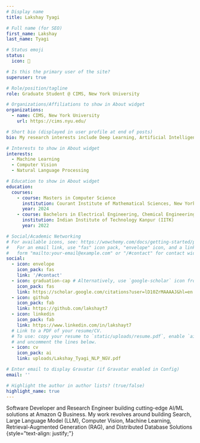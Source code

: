```yaml
---
# Display name
title: Lakshay Tyagi

# Full name (for SEO)
first_name: Lakshay
last_name: Tyagi

# Status emoji
status:
  icon: 🚀

# Is this the primary user of the site?
superuser: true

# Role/position/tagline
role: Graduate Student @ CIMS, New York University

# Organizations/Affiliations to show in About widget
organizations:
  - name: CIMS, New York University
    url: https://cims.nyu.edu/

# Short bio (displayed in user profile at end of posts)
bio: My research interests include Deep Learning, Artificial Intelligence and their applications to Natural Language Processing, Computer Vision, and Healthcare.

# Interests to show in About widget
interests:
  - Machine Learning
  - Computer Vision
  - Natural Language Processing

# Education to show in About widget
education:
  courses:
    - course: Masters in Computer Science
      institution: Courant Institute of Mathematical Sciences, New York University
      year: 2024
    - course: Bachelors in Electrical Engineering, Chemical Engineering
      institution: Indian Institute of Technology Kanpur (IITK) 
      year: 2022

# Social/Academic Networking
# For available icons, see: https://wowchemy.com/docs/getting-started/page-builder/#icons
#   For an email link, use "fas" icon pack, "envelope" icon, and a link in the
#   form "mailto:your-email@example.com" or "/#contact" for contact widget.
social:
  - icon: envelope
    icon_pack: fas
    link: '/#contact'
  - icon: graduation-cap # Alternatively, use `google-scholar` icon from `ai` icon pack
    icon_pack: fas
    link: https://scholar.google.com/citations?user=lD10ZrMAAAAJ&hl=en
  - icon: github
    icon_pack: fab
    link: https://github.com/lakshayt7
  - icon: linkedin
    icon_pack: fab
    link: https://www.linkedin.com/in/lakshayt7
  # Link to a PDF of your resume/CV.
  # To use: copy your resume to `static/uploads/resume.pdf`, enable `ai` icons in `params.yaml`,
  # and uncomment the lines below.
  - icon: cv
    icon_pack: ai
    link: uploads/Lakshay_Tyagi_NLP_NGV.pdf

# Enter email to display Gravatar (if Gravatar enabled in Config)
email: ''

# Highlight the author in author lists? (true/false)
highlight_name: true
---
```


Software Developer and Research Engineer building cutting-edge AI/ML solutions at Amazon Q
Business. My work revolves around building Search, Large Language Model (LLM), Computer Vision,
Machine Learning, Retrieval-Augmented Generation (RAG), and Distributed Database Solutions
{style="text-align: justify;"}
